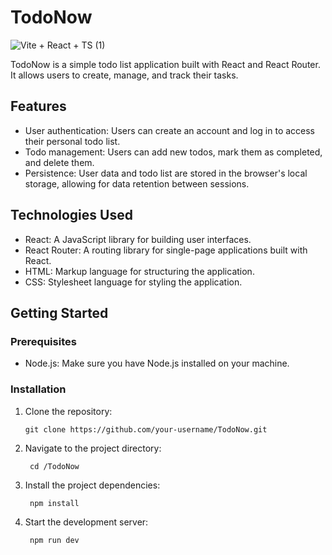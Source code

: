 # TodoNow
![Vite + React + TS (1)](https://github.com/vishakh-abhayan/TodoNow/assets/94307781/b69a1d7e-04f2-42b8-b2c0-1730c8208f6e)



TodoNow is a simple todo list application built with React and React Router. It allows users to create, manage, and track their tasks.

## Features

- User authentication: Users can create an account and log in to access their personal todo list.
- Todo management: Users can add new todos, mark them as completed, and delete them.
- Persistence: User data and todo list are stored in the browser's local storage, allowing for data retention between sessions.

## Technologies Used

- React: A JavaScript library for building user interfaces.
- React Router: A routing library for single-page applications built with React.
- HTML: Markup language for structuring the application.
- CSS: Stylesheet language for styling the application.

## Getting Started

### Prerequisites

- Node.js: Make sure you have Node.js installed on your machine.

### Installation

1. Clone the repository:

   ```shell
   git clone https://github.com/your-username/TodoNow.git
   ```
2. Navigate to the project directory:

   ```shell
    cd /TodoNow
   ```

3. Install the project dependencies:

   ```shell
    npm install
   ```

4. Start the development server:

   ```shell
    npm run dev
   ```
